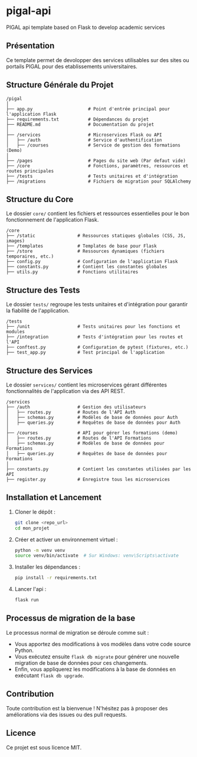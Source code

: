 # pigal-api
PIGAL api template based on Flask to develop academic services

## Présentation
Ce template permet de devolopper des services utilisables sur des sites ou portails PIGAL pour des etablissements universitaires.


## Structure Générale du Projet
```
/pigal
│
├── app.py                     # Point d'entrée principal pour l'application Flask
├── requirements.txt           # Dépendances du projet
├── README.md                  # Documentation du projet
│
├── /services                  # Microservices Flask ou API
│   ├── /auth                  # Service d'authentification
│   ├── /courses               # Service de gestion des formations (Demo)
│
├── /pages                     # Pages du site web (Par defaut vide)
├── /core                      # Fonctions, paramètres, ressources et routes principales
├── /tests                     # Tests unitaires et d'intégration
├── /migrations                # Fichiers de migration pour SQLAlchemy
```


## Structure du Core
Le dossier `core/` contient les fichiers et ressources essentielles pour le bon fonctionnement de l'application Flask.
```
/core
├── /static                # Ressources statiques globales (CSS, JS, images)
├── /templates             # Templates de base pour Flask
├── /store                 # Ressources dynamiques (fichiers temporaires, etc.)
├── config.py              # Configuration de l'application Flask
├── constants.py           # Contient les constantes globales
├── utils.py               # Fonctions utilitaires
```

## Structure des Tests
Le dossier `tests/` regroupe les tests unitaires et d'intégration pour garantir la fiabilité de l'application.
```
/tests
├── /unit                  # Tests unitaires pour les fonctions et modules
├── /integration           # Tests d'intégration pour les routes et l'API
├── conftest.py            # Configuration de pytest (fixtures, etc.)
├── test_app.py            # Test principal de l'application
```


## Structure des Services
Le dossier `services/` contient les microservices gérant différentes fonctionnalités de l'application via des API REST.
```
/services
├── /auth                  # Gestion des utilisateurs
│   ├── routes.py          # Routes de l'API Auth
│   ├── schemas.py         # Modèles de base de données pour Auth
│   ├── queries.py         # Requêtes de base de données pour Auth
│
├── /courses               # API pour gérer les formations (demo)
│   ├── routes.py          # Routes de l'API Formations
│   ├── schemas.py         # Modèles de base de données pour Formations
│   ├── queries.py         # Requêtes de base de données pour Formations
│
├── constants.py           # Contient les constantes utilisées par les API
├── register.py            # Enregistre tous les microservices
```



## Installation et Lancement
1. Cloner le dépôt :
   ```bash
   git clone <repo_url>
   cd mon_projet
   ```
2. Créer et activer un environnement virtuel :
   ```bash
   python -m venv venv
   source venv/bin/activate  # Sur Windows: venv\Scripts\activate
   ```
3. Installer les dépendances :
   ```bash
   pip install -r requirements.txt
   ```
4. Lancer l'api :
   ```bash
   flask run
   ```


## Processus de migration de la base
Le processus normal de migration se déroule comme suit :

- Vous apportez des modifications à vos modèles dans votre code source Python.
- Vous exécutez ensuite `flask db migrate` pour générer une nouvelle migration de base de données pour ces changements.
- Enfin, vous appliquerez les modifications à la base de données en exécutant `flask db upgrade`.


## Contribution
Toute contribution est la bienvenue ! N'hésitez pas à proposer des améliorations via des issues ou des pull requests.

## Licence
Ce projet est sous licence MIT.
